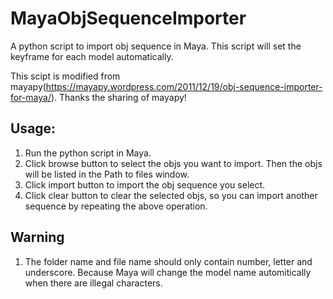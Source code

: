 # MayaObjSequenceImporter
A python script to import obj sequence in Maya. This script will set the keyframe for each model automatically.

This scipt is modified from mayapy(https://mayapy.wordpress.com/2011/12/19/obj-sequence-importer-for-maya/). Thanks the sharing of mayapy!
## Usage:  
1. Run the python script in Maya.  
2. Click browse button to select the objs you want to import. Then the objs will be listed in the Path to files window.  
3. Click import button to import the obj sequence you select.
4. Click clear button to clear the selected objs, so you can import another sequence by repeating the above operation.

## Warning
1. The folder name and file name should only contain number, letter and underscore. Because Maya will change the model name automitically when there are illegal characters.